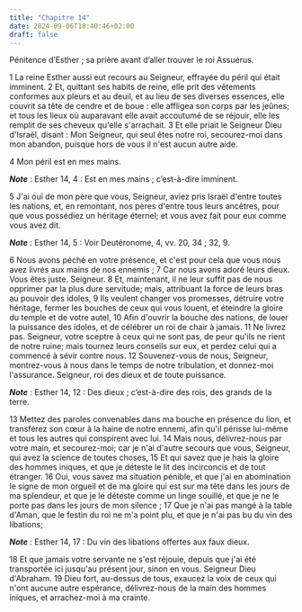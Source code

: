 ```yaml
---
title: "Chapitre 14"
date: 2024-09-06T18:40:46+02:00
draft: false
---
```



Pénitence d’Esther ; sa prière avant d’aller trouver le roi Assuérus.


1 La reine Esther aussi eut recours au Seigneur, effrayée du péril qui était imminent. 2 Et, quittant ses habits de reine, elle prit des vêtements conformes aux pleurs et au deuil, et au lieu de ses diverses essences, elle couvrit sa tête de cendre et de boue : elle affligea son corps par les jeûnes; et tous les lieux où auparavant elle avait accoutumé de se réjouir, elle les remplit de ses cheveux qu'elle s'arrachait. 3 Et elle priait le Seigneur Dieu d'Israël, disant : Mon Seigneur, qui seul êtes notre roi, secourez-moi dans mon abandon, puisque hors de vous il n'est aucun autre aide.


4 Mon péril est en mes mains.

***Note*** :  Esther 14, 4 : Est en mes mains ; c’est-à-dire imminent.

5 J'ai ouï de mon père que vous, Seigneur, aviez pris Israël d'entre toutes les nations, et, en remontant, nos pères d'entre tous leurs ancêtres, pour que vous possédiez un héritage éternel; et vous avez fait pour eux comme vous avez dit.

***Note*** :  Esther 14, 5 : Voir Deutéronome, 4, vv. 20, 34 ; 32, 9.

6 Nous avons péché en votre présence, et c'est pour cela que vous nous avez livrés aux mains de nos ennemis ; 7 Car nous avons adoré leurs dieux. Vous êtes juste. Seigneur. 8 Et, maintenant, il ne leur suffit pas de nous opprimer par la plus dure servitude; mais, attribuant la force de leurs bras au pouvoir des idoles, 9 Ils veulent changer vos promesses, détruire votre héritage, fermer les bouches de ceux qui vous louent, et éteindre la gloire du temple et de votre autel, 10 Afin d'ouvrir la bouche des nations, de louer la puissance des idoles, et de célébrer un roi de chair à jamais. 11 Ne livrez pas. Seigneur, votre sceptre à ceux qui ne sont pas, de peur qu'ils ne rient de notre ruine; mais tournez leurs conseils sur eux, et perdez celui qui a commencé à sévir contre nous. 12 Souvenez-vous de nous, Seigneur, montrez-vous à nous dans le temps de notre tribulation, et donnez-moi l'assurance. Seigneur, roi des dieux et de toute puissance.

***Note*** :  Esther 14, 12 : Des dieux ; c’est-à-dire des rois, des grands de la terre.

13 Mettez des paroles convenables dans ma bouche en présence du lion, et transférez son cœur à la haine de notre ennemi, afin qu'il périsse lui-même et tous les autres qui conspirent avec lui. 14 Mais nous, délivrez-nous par votre main, et secourez-moi; car je n'ai d'autre secours que vous, Seigneur, qui avez la science de toutes choses, 15 Et qui savez que je hais la gloire des hommes iniques, et que je déteste le lit des incirconcis et de tout étranger. 16 Oui, vous savez ma situation pénible, et que j'ai en abomination le signe de mon orgueil et de ma gloire qui est sur ma tête dans les jours de ma splendeur, et que je le déteste comme un linge souillé, et que je ne le porte pas dans les jours de mon silence ; 17 Que je n'ai pas mangé à la table d'Aman, que le festin du roi ne m'a point plu, et que je n'ai pas bu du vin des libations;

***Note*** :  Esther 14, 17 : Du vin des libations offertes aux faux dieux.

18 Et que jamais votre servante ne s'est réjouie, depuis que j'ai été transportée ici jusqu'au présent jour, sinon en vous. Seigneur Dieu d'Abraham. 19 Dieu fort, au-dessus de tous, exaucez la voix de ceux qui n'ont aucune autre espérance, délivrez-nous de la main des hommes iniques, et arrachez-moi à ma crainte.

